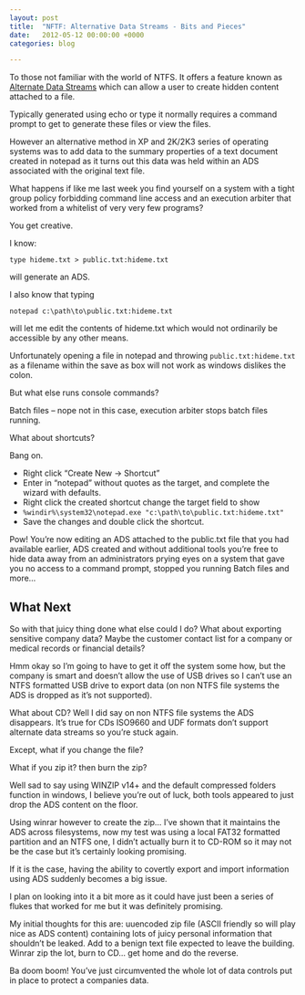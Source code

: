```yaml
---
layout: post
title:  "NFTF: Alternative Data Streams - Bits and Pieces"
date:   2012-05-12 00:00:00 +0000
categories: blog

---
```

To those not familiar with the world of NTFS. It offers a feature known as [Alternate Data Streams](http://en.wikipedia.org/wiki/NTFS#Alternate_data_streams_.28ADS.29) which can allow a user to create hidden content attached to a file.

Typically generated using echo or type it normally requires a command prompt to get to generate these files or view the files.

However an alternative method in XP and 2K/2K3 series of operating systems was to add data to the summary properties of a text document created in notepad as it turns out this data was held within an ADS associated with the original text file.

What happens if like me last week you find yourself on a system with a tight group policy forbidding command line access and an execution arbiter that worked from a whitelist of very very few programs?

You get creative.

I know:
```
type hideme.txt > public.txt:hideme.txt
```
will generate an ADS.

I also know that typing
```
notepad c:\path\to\public.txt:hideme.txt
```
will let me edit the contents of hideme.txt which would not ordinarily be accessible by any other means.

Unfortunately opening a file in notepad and throwing ```public.txt:hideme.txt``` as a filename within the save as box will not work as windows dislikes the colon.

But what else runs console commands?

Batch files – nope not in this case, execution arbiter stops batch files running.

What about shortcuts?

Bang on.

* Right click “Create New -> Shortcut”
* Enter in “notepad” without quotes as the target, and complete the wizard with defaults.
* Right click the created shortcut change the target field to show
* ```%windir%\system32\notepad.exe "c:\path\to\public.txt:hideme.txt"```
* Save the changes and double click the shortcut.

Pow! You’re now editing an ADS attached to the public.txt file that you had available earlier, ADS created and without additional tools you’re free to hide data away from an administrators prying eyes on a system that gave you no access to a command prompt, stopped you running Batch files and more…

## What Next

So with that juicy thing done what else could I do? What about exporting sensitive company data? Maybe the customer contact list for a company or medical records or financial details?

Hmm okay so I’m going to have to get it off the system some how, but the company is smart and doesn’t allow the use of USB drives so I can’t use an NTFS formatted USB drive to export data (on non NTFS file systems the ADS is dropped as it’s not supported).

What about CD? Well I did say on non NTFS file systems the ADS disappears. It’s true for CDs ISO9660 and UDF formats don’t support alternate data streams so you’re stuck again.

Except, what if you change the file?

What if you zip it? then burn the zip?

Well sad to say using WINZIP v14+ and the default compressed folders function in windows, I believe you’re out of luck, both tools appeared to just drop the ADS content on the floor.

Using winrar however to create the zip… I’ve shown that it maintains the ADS across filesystems, now my test was using a local FAT32 formatted partition and an NTFS one, I didn’t actually burn it to CD-ROM so it may not be the case but it’s certainly looking promising.

If it is the case, having the ability to covertly export and import information using ADS suddenly becomes a big issue.

I plan on looking into it a bit more as it could have just been a series of flukes that worked for me but it was definitely promising.

My initial thoughts for this are: uuencoded zip file (ASCII friendly so will play nice as ADS content) containing lots of juicy personal information that shouldn’t be leaked. Add to a benign text file expected to leave the building. Winrar zip the lot, burn to CD… get home and do the reverse.

Ba doom boom! You’ve just circumvented the whole lot of data controls put in place to protect a companies data.